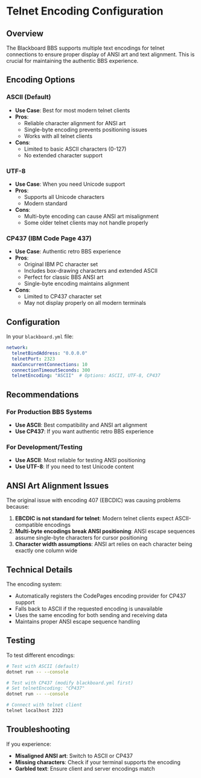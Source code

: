 # Telnet Encoding Configuration

## Overview

The Blackboard BBS supports multiple text encodings for telnet connections to ensure proper display of ANSI art and text alignment. This is crucial for maintaining the authentic BBS experience.

## Encoding Options

### ASCII (Default)
- **Use Case**: Best for most modern telnet clients
- **Pros**: 
  - Reliable character alignment for ANSI art
  - Single-byte encoding prevents positioning issues
  - Works with all telnet clients
- **Cons**: 
  - Limited to basic ASCII characters (0-127)
  - No extended character support

### UTF-8
- **Use Case**: When you need Unicode support
- **Pros**:
  - Supports all Unicode characters
  - Modern standard
- **Cons**:
  - Multi-byte encoding can cause ANSI art misalignment
  - Some older telnet clients may not handle properly

### CP437 (IBM Code Page 437)
- **Use Case**: Authentic retro BBS experience
- **Pros**:
  - Original IBM PC character set
  - Includes box-drawing characters and extended ASCII
  - Perfect for classic BBS ANSI art
  - Single-byte encoding maintains alignment
- **Cons**:
  - Limited to CP437 character set
  - May not display properly on all modern terminals

## Configuration

In your `blackboard.yml` file:

```yaml
network:
  telnetBindAddress: "0.0.0.0"
  telnetPort: 2323
  maxConcurrentConnections: 10
  connectionTimeoutSeconds: 300
  telnetEncoding: "ASCII"  # Options: ASCII, UTF-8, CP437
```

## Recommendations

### For Production BBS Systems
- **Use ASCII**: Best compatibility and ANSI art alignment
- **Use CP437**: If you want authentic retro BBS experience

### For Development/Testing
- **Use ASCII**: Most reliable for testing ANSI positioning
- **Use UTF-8**: If you need to test Unicode content

## ANSI Art Alignment Issues

The original issue with encoding 407 (EBCDIC) was causing problems because:

1. **EBCDIC is not standard for telnet**: Modern telnet clients expect ASCII-compatible encodings
2. **Multi-byte encodings break ANSI positioning**: ANSI escape sequences assume single-byte characters for cursor positioning
3. **Character width assumptions**: ANSI art relies on each character being exactly one column wide

## Technical Details

The encoding system:
- Automatically registers the CodePages encoding provider for CP437 support
- Falls back to ASCII if the requested encoding is unavailable
- Uses the same encoding for both sending and receiving data
- Maintains proper ANSI escape sequence handling

## Testing

To test different encodings:

```bash
# Test with ASCII (default)
dotnet run -- --console

# Test with CP437 (modify blackboard.yml first)
# Set telnetEncoding: "CP437"
dotnet run -- --console

# Connect with telnet client
telnet localhost 2323
```

## Troubleshooting

If you experience:
- **Misaligned ANSI art**: Switch to ASCII or CP437
- **Missing characters**: Check if your terminal supports the encoding
- **Garbled text**: Ensure client and server encodings match
